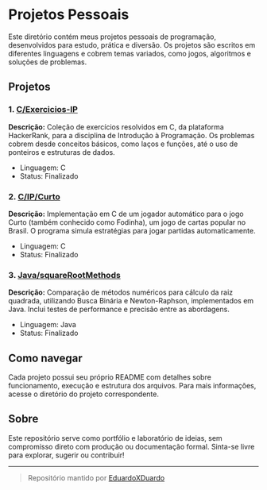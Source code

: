 # Projetos Pessoais

Este diretório contém meus projetos pessoais de programação, desenvolvidos para estudo, prática e diversão. Os projetos são escritos em diferentes linguagens e cobrem temas variados, como jogos, algoritmos e soluções de problemas.

## Projetos

### 1. [C/Exercicios-IP](C/Exercicios-IP)
**Descrição:** Coleção de exercícios resolvidos em C, da plataforma HackerRank, para a disciplina de Introdução à Programação. Os problemas cobrem desde conceitos básicos, como laços e funções, até o uso de ponteiros e estruturas de dados.

- Linguagem: C
- Status: Finalizado

### 2. [C/IP/Curto](C/IP/Curto)
**Descrição:** Implementação em C de um jogador automático para o jogo Curto (também conhecido como Fodinha), um jogo de cartas popular no Brasil. O programa simula estratégias para jogar partidas automaticamente.

- Linguagem: C
- Status: Finalizado

### 3. [Java/squareRootMethods](Java/squareRootMethods)
**Descrição:** Comparação de métodos numéricos para cálculo da raiz quadrada, utilizando Busca Binária e Newton-Raphson, implementados em Java. Inclui testes de performance e precisão entre as abordagens.

- Linguagem: Java
- Status: Finalizado

## Como navegar

Cada projeto possui seu próprio README com detalhes sobre funcionamento, execução e estrutura dos arquivos. Para mais informações, acesse o diretório do projeto correspondente.

## Sobre

Este repositório serve como portfólio e laboratório de ideias, sem compromisso direto com produção ou documentação formal. Sinta-se livre para explorar, sugerir ou contribuir!

---

> Repositório mantido por [EduardoXDuardo](https://github.com/EduardoXDuardo)
